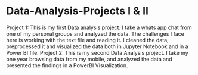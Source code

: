# Data-Analysis-Projects I & II
Project 1: This is my first Data analysis project. I take a whats app chat from one of my personal groups and analyzed the data. The challenges I face here is working with the text file and reading it. I cleaned the data, preprocessed it and visualized the data both in Jupyter Notebook and in a Power BI file.
Project 2: This is my second Data Analysis project. I take my one year browsing data from my mobile, and analyzed the data and presented the findings in a PowerBI Visualization. 
